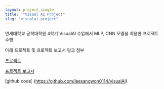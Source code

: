```yaml
---
layout: project_single
title:  "Visual AI Project"
slug: "visualai-project"
---
```

연세대학교 공학대학원 4학기 VisualAI 수업에서 MLP, CNN 모델을 이용한 프로젝트 수행

아래 프로젝트 및 프로젝트 보고서 링크 첨부

[프로젝트](https://drive.google.com/file/d/13UBJNAxCsFQyRG3ytadxlAkUsZd_8CQ1/view?usp=sharing)

[프로젝트 보고서](https://drive.google.com/file/d/1w3LGIZ8lOnmjpT3T-du7QoxeglvZGVr7/view?usp=sharing)

[github code] (https://github.com/leesangwon0114/visualAI)
